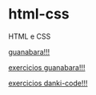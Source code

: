 # html-css
 HTML e CSS

<a href="https://guimoraesg.github.io/html-css/">guanabara!!!</a>

<a href="https://guimoraesg.github.io/html-css/guanabara/exercicios/ex001/">exercicios guanabara!!!</a>

<a href="https://guimoraesg.github.io/html-css/danki-code/html-css/exercicios/star-b/star.html">exercicios danki-code!!!</a>